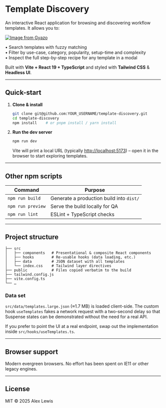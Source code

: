 # Template Discovery

An interactive React application for browsing and discovering workflow templates. It allows you to:

[![Image from Gyazo](https://i.gyazo.com/92c765126ec32df5516bcb9f8bd8c481.gif)](https://gyazo.com/92c765126ec32df5516bcb9f8bd8c481)

• Search templates with fuzzy matching  
• Filter by use-case, category, popularity, setup-time and complexity  
• Inspect the full step-by-step recipe for any template in a modal

Built with **Vite + React 19 + TypeScript** and styled with **Tailwind CSS** & **Headless UI**.

---

## Quick-start

1. **Clone & install**

   ```bash
   git clone git@github.com:YOUR_USERNAME/template-discovery.git
   cd template-discovery
   npm install    # or pnpm install / yarn install
   ```

2. **Run the dev server**

   ```bash
   npm run dev
   ```

   Vite will print a local URL (typically <http://localhost:5173>) – open it in the browser to start exploring templates.

---

## Other npm scripts

| Command           | Purpose                                  |
| ----------------- | ---------------------------------------- |
| `npm run build`   | Generate a production build into `dist/` |
| `npm run preview` | Serve the build locally for QA           |
| `npm run lint`    | ESLint + TypeScript checks               |

---

## Project structure

```tree
├── src
│   ├── components   # Presentational & composite React components
│   ├── hooks        # Re-usable hooks (data loading, etc.)
│   ├── data         # JSON dataset with all templates
│   └── index.css    # Tailwind layer directives
├── public           # Files copied verbatim to the build
├── tailwind.config.js
├── vite.config.ts
└── …
```

### Data set

`src/data/templates.large.json` (≈1.7 MB) is loaded client-side. The custom hook `useTemplates` fakes a network request with a two-second delay so that Suspense states can be demonstrated without the need for a real API.

If you prefer to point the UI at a real endpoint, swap out the implementation inside `src/hooks/useTemplates.ts`.

---

## Browser support

Modern evergreen browsers. No effort has been spent on IE11 or other legacy engines.

---

## License

MIT © 2025 Alex Lewis
